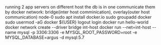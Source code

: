 running 2 app servers on different host
the db is in one
communicate them by docker network: bridge(inter host comminication), overlay(outer host communication)
node-0
sudo apt install docker.io
sudo groupadd docker
sudo usermod -aG docker ${USER}
logout login
docker run hello-world
docker network create --driver bridge int-host
docker run --net=int-host --name mysql -p 3306:3306 -e MYSQL_ROOT_PASSWORD=root -e MYSQL_DATABASE=argus -d mysql:5.7
